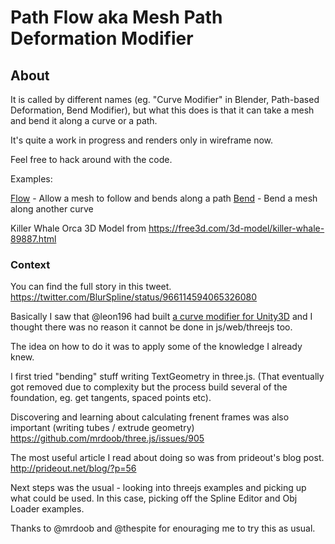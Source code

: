 # Path Flow aka Mesh Path Deformation Modifier

## About

It is called by different names (eg. "Curve Modifier" in Blender, Path-based Deformation, Bend Modifier), but what this does is that it can take a mesh and bend it along a curve or a path.

It's quite a work in progress and renders only in wireframe now.

Feel free to hack around with the code.

Examples: 

[Flow](https://zz85.github.io/threejs-flow-path/flow.html) - Allow a mesh to follow and bends along a path
[Bend](https://zz85.github.io/threejs-flow-path/bend.html) - Bend a mesh along another curve


Killer Whale Orca 3D Model from https://free3d.com/3d-model/killer-whale-89887.html

### Context

You can find the full story in this tweet. https://twitter.com/BlurSpline/status/966114594065326080

Basically I saw that @leon196 had built [a curve modifier for Unity3D](https://github.com/leon196/CurveModifier) and I thought there was no reason it cannot be done in js/web/threejs too.

The idea on how to do it was to apply some of the knowledge I already knew.

I first tried "bending" stuff writing TextGeometry in three.js.
(That eventually got removed due to complexity but the process build several of the foundation, eg. get tangents, spaced points etc).

Discovering and learning about calculating frenent frames was also important (writing tubes / extrude geometry)
https://github.com/mrdoob/three.js/issues/905

The most useful article I read about doing so was from prideout's blog post. http://prideout.net/blog/?p=56

Next steps was the usual - looking into threejs examples and picking up what could be used.
In this case, picking off the Spline Editor and Obj Loader examples.

Thanks to @mrdoob and @thespite for enouraging me to try this as usual.
